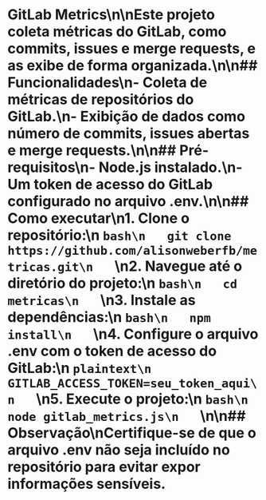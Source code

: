 # GitLab Metrics\n\nEste projeto coleta métricas do GitLab, como commits, issues e merge requests, e as exibe de forma organizada.\n\n## Funcionalidades\n- Coleta de métricas de repositórios do GitLab.\n- Exibição de dados como número de commits, issues abertas e merge requests.\n\n## Pré-requisitos\n- Node.js instalado.\n- Um token de acesso do GitLab configurado no arquivo .env.\n\n## Como executar\n1. Clone o repositório:\n   ```bash\n   git clone https://github.com/alisonweberfb/metricas.git\n   ```\n2. Navegue até o diretório do projeto:\n   ```bash\n   cd metricas\n   ```\n3. Instale as dependências:\n   ```bash\n   npm install\n   ```\n4. Configure o arquivo .env com o token de acesso do GitLab:\n   ```plaintext\n   GITLAB_ACCESS_TOKEN=seu_token_aqui\n   ```\n5. Execute o projeto:\n   ```bash\n   node gitlab_metrics.js\n   ```\n\n## Observação\nCertifique-se de que o arquivo .env não seja incluído no repositório para evitar expor informações sensíveis.

